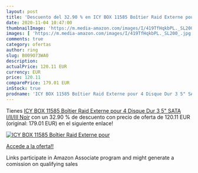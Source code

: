 ```yaml
---
layout: post
title: 'Descuento del 32.90 % en ICY BOX 11585 Boîtier Raid Externe pour '
date: 2020-11-04 10:47:00
thumbnailImage: 'https://m.media-amazon.com/images/I/419TfHqkbPL._SL200_.jpg'
images: [ 'https://m.media-amazon.com/images/I/419TfHqkbPL._SL200_.jpg' ]
comments: true
category: ofertas
author: ring
slug: B009O73WA0
description:
actualPrice: 120.11 EUR
currency: EUR
price: 120.11
comparePrice: 179.01 EUR
inStock: true
prodname: 'ICY BOX 11585 Boîtier Raid Externe pour 4 Disque Dur 3 5" SATA I/II/III Noir'
---
```


Tienes [ICY BOX 11585 Boîtier Raid Externe pour 4 Disque Dur 3 5" SATA I/II/III Noir](https://www.amazon.fr/dp/B009O73WA0/?tag=tolees0d-21) con un 32.90 % de descuento con precio de oferta de 120.11 EUR (original: 179.01 EUR) en el siguiente enlace!

[![ICY BOX 11585 Boîtier Raid Externe pour ](https://m.media-amazon.com/images/I/419TfHqkbPL._SL200_.jpg)](https://www.amazon.fr/dp/B009O73WA0/?tag=tolees0d-21)

[Accede a la oferta!!](https://www.amazon.fr/dp/B009O73WA0/?tag=tolees0d-21)

Links participate in Amazon Associate program and might generate a comission on qualifying sales


